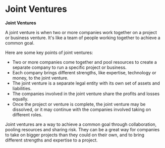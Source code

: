 # Joint Ventures

**Joint Ventures**

A joint venture is when two or more companies work together on a project or business venture. It's like a team of people working together to achieve a common goal. 

Here are some key points of joint ventures:

* Two or more companies come together and pool resources to create a separate company to run a specific project or business.
* Each company brings different strengths, like expertise, technology or money, to the joint venture.
* The joint venture is a separate legal entity with its own set of assets and liabilities.
* The companies involved in the joint venture share the profits and losses equally.
* Once the project or venture is complete, the joint venture may be dissolved, or it may continue with the companies involved taking on different roles.

Joint ventures are a way to achieve a common goal through collaboration, pooling resources and sharing risk. They can be a great way for companies to take on bigger projects than they could on their own, and to bring different strengths and expertise to a project.
